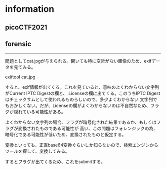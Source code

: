 # information
## picoCTF2021
## forensic
***

問題としてcat.jpgが与えられる。開いても特に変哲がない画像のため、exifデータを見てみる。

exiftool cat.jpg

すると、exif情報が出てくる。これを見ていると、意味のよくわからない文字列がCurrent IPTC Digestの欄と、
Licenseの欄に出てくる。このうちIPTC Digestはチェックサムとして使われるものらしいので、多少よくわからない
文字列でもおかしくない。だが、Licenseの欄がよくわからないのは不自然なため、フラグが隠れている可能性がある。

よくわからない文字列の場合、フラグが暗号化された結果であるか、もしくはフラグが変換されたものである可能性が
高い、この問題はフォレンジックの為、暗号化である可能性が低いため、変換されたものと仮定する。

変換といっても、正直base64変換ぐらいしか知らないので、検索エンジンからツールを探して、変換してみる。

するとフラグが出てくるため、これをsubmitする。